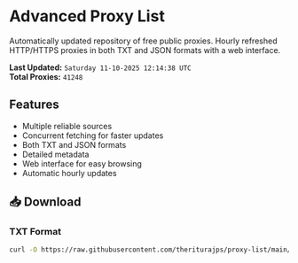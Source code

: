# Advanced Proxy List

Automatically updated repository of free public proxies. Hourly refreshed HTTP/HTTPS proxies in both TXT and JSON formats with a web interface.

**Last Updated:** `Saturday 11-10-2025 12:14:38 UTC`  
**Total Proxies:** `41248`

## Features
- Multiple reliable sources
- Concurrent fetching for faster updates
- Both TXT and JSON formats
- Detailed metadata
- Web interface for easy browsing
- Automatic hourly updates

## 📥 Download

### TXT Format
```bash
curl -O https://raw.githubusercontent.com/theriturajps/proxy-list/main/proxies.txt